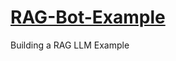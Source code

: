 # [RAG-Bot-Example](https://learn.deeplearning.ai/courses/preprocessing-unstructured-data-for-llm-applications/lesson/bkldc/overview-of-llm-data-preprocessing)

Building a RAG LLM Example
